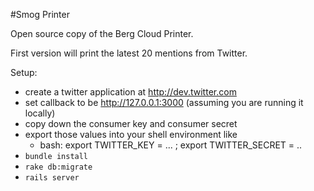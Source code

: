 #Smog Printer

Open source copy of the Berg Cloud Printer.

First version will print the latest 20 mentions from Twitter.

Setup:

  * create a twitter application at http://dev.twitter.com
  * set callback to be http://127.0.0.1:3000 (assuming you are running it locally)
  * copy down the consumer key and consumer secret
  * export those values into your shell environment like
    * bash: export TWITTER_KEY = ... ; export TWITTER_SECRET = ..
  * ```bundle install```
  * ```rake db:migrate```
  * ```rails server```

